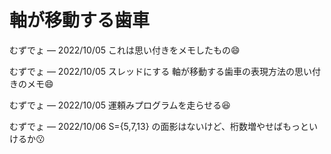 # 軸が移動する歯車

むずでょ — 2022/10/05
これは思い付きをメモしたもの😄

むずでょ — 2022/10/05
スレッドにする
軸が移動する歯車の表現方法の思い付きのメモ😄

むずでょ — 2022/10/05
運頼みプログラムを走らせる😆

むずでょ — 2022/10/06
S={5,7,13} の面影はないけど、桁数増やせばもっといけるか😗 

